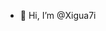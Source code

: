 - 👋 Hi, I’m @Xigua7i
<!---
Xigua7i/Xigua7i is a ✨ special ✨ repository because its `README.md` (this file) appears on your GitHub profile.
You can click the Preview link to take a look at your changes.
--->
